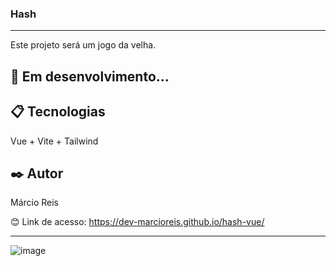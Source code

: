 ### Hash

---

Este projeto será um jogo da velha.

## 🚀 Em desenvolvimento...

## 📋 Tecnologias
Vue + Vite + Tailwind

## ✒️ Autor
Márcio Reis

😊 Link de acesso: https://dev-marcioreis.github.io/hash-vue/

---
![image](https://github.com/dev-marcioreis/hash-vue/assets/122680054/d11feab0-295f-42ae-afe8-558250224095)


